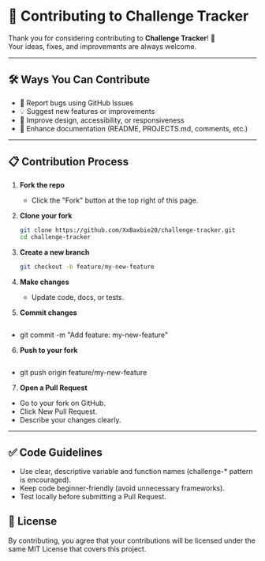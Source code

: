 # 🤝 Contributing to Challenge Tracker

Thank you for considering contributing to **Challenge Tracker**! 🎉  
Your ideas, fixes, and improvements are always welcome.  

---

## 🛠 Ways You Can Contribute
- 🐛 Report bugs using GitHub Issues  
- 💡 Suggest new features or improvements  
- 🎨 Improve design, accessibility, or responsiveness  
- 📝 Enhance documentation (README, PROJECTS.md, comments, etc.)  

---

## 📋 Contribution Process

1. **Fork the repo**
   - Click the "Fork" button at the top right of this page.

2. **Clone your fork**
   ```bash
   git clone https://github.com/XxBaxbie20/challenge-tracker.git
   cd challenge-tracker

3. **Create a new branch**
   ```bash
   git checkout -b feature/my-new-feature

4. **Make changes**

   - Update code, docs, or tests.

5. **Commit changes**
   ```bash
  - git commit -m "Add feature: my-new-feature"

6. **Push to your fork**
   ```bash
  - git push origin feature/my-new-feature

7. **Open a Pull Request**

  - Go to your fork on GitHub.
  - Click New Pull Request.
  - Describe your changes clearly.

---


## ✅ Code Guidelines

  - Use clear, descriptive variable and function names (challenge-* pattern is encouraged).
  - Keep code beginner-friendly (avoid unnecessary frameworks).
  - Test locally before submitting a Pull Request.

## 📜 License

By contributing, you agree that your contributions will be licensed under the same MIT License
 that covers this project.